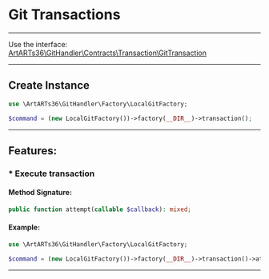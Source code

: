 # Git Transactions

---

Use the interface: [ArtARTs36\GitHandler\Contracts\Transaction\GitTransaction](/Users/artem/PhpstormProjects/artarts36/libraries/git/src/Contracts/Transaction/GitTransaction.php)

---

## Create Instance

```php
use \ArtARTs36\GitHandler\Factory\LocalGitFactory;

$command = (new LocalGitFactory())->factory(__DIR__)->transaction();
```

---

## Features:

### * Execute transaction

#### Method Signature:

```php
public function attempt(callable $callback): mixed;
```

#### Example:

```php
use \ArtARTs36\GitHandler\Factory\LocalGitFactory;

$command = (new LocalGitFactory())->factory(__DIR__)->transaction()->attempt('callback-test');
```

---

